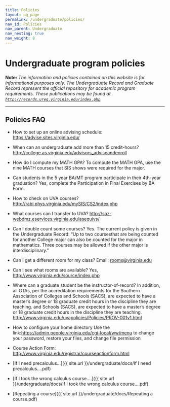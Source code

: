 ```yaml
---
title: Policies
layout: ug_page
permalink: /undergraduate/policies/
nav_id: Policies
nav_parent: Undergraduate
nav_nesting: true
nav_weight: 8
---
```


<h1 class="mb-3">Undergraduate program policies</h1>

**Note:** *The information and policies contained on this website is for informational purposes only. The Undergraduate Record and Graduate Record represent the official repository for academic program requirements. These publications may be found at [`http://records.ureg.virginia.edu/index.php`](http://records.ureg.virginia.edu/index.php).*

---

<h2 class="mt-2 mb-3">Policies FAQ</h2>

- How to set up an online advising schedule: 
https://advise.sites.virginia.edu/
- When can an undergraduate add more than 15 credit-hours? 
http://college.as.virginia.edu/advisors_adviseandenroll
- How do I compute my MATH GPA?
To compute the MATH GPA, use the nine MATH courses that SIS shows were required for the
major.
- Can students in the 5 year BA/MT program participate in their 4th-year graduation?
Yes, complete the Participation in Final Exercises by BA Form.
- How to check on UVA courses?
http://rabi.phys.virginia.edu/mySIS/CS2/index.php
- What courses can I transfer to UVA?
http://saz-webdmz.eservices.virginia.edu/asequivs/
- Can I double count some courses?
Yes. The current policy is given in the Undergraduate Record: “Up to two coursesthat are being
counted for another College major can also be counted for the major in mathematics. Three
courses may be allowed if the other major is interdisciplinary.”
- Can I get a different room for my class?
Email: rooms@virginia.edu
- Can I see what rooms are available?
Yes, http://www.virginia.edu/source/index.php
- Where can a graduate student be the instructor-of-record?
In addition, all GTAs, per the accreditation requirements for the Southern Association of Colleges
and Schools (SACS), are expected to have a master’s degree or 18 graduate credit hours in the
discipline they are teaching.
and Schools (SACS), are expected to have a master’s degree or 18 graduate credit hours in the
discipline they are teaching.
http://www.virginia.edu/uvapolicies/Policies/PROV-001v1.html
- How to configure your home directory
Use the link:https://admin.people.virginia.edu/cgi-local/ww/menu
to change your password, restore your files, and change file permission
- Course Action Form: http://www.virginia.edu/registrar/courseactionform.html

- [If I need precalculus...]({{ site.url }}/undergraduate/docs/If I need precalculus....pdf)
- [If I took the wrong calculus course....]({{ site.url }}/undergraduate/docs/If I took the wrong calculus course....pdf)
- [Repeating a course]({{ site.url }}/undergraduate/docs/Repeating a course.pdf)

